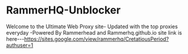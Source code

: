 # RammerHQ-Unblocker
Welcome to the Ultimate Web Proxy site- Updated with the top proxies everyday -Powered By Rammerhead and Rammerhq.github.io
site link is here---https://sites.google.com/view/rammerhq/CretatiousPeriod?authuser=1
